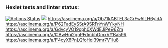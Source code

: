 ### Hexlet tests and linter status:
[![Actions Status](https://github.com/su-27sm1/frontend-project-lvl1/workflows/hexlet-check/badge.svg)](https://github.com/su-27sm1/frontend-project-lvl1/actions)
<a href="https://codeclimate.com/github/su-27sm1/frontend-project-lvl1/maintainability"><img src="https://api.codeclimate.com/v1/badges/2bb50ef4a200abc23589/maintainability" /></a>
https://asciinema.org/a/Ob71kABTEL3aGrFw5ILH6yIdA
https://asciinema.org/a/P62FadEySSrA9SRFnYnWYkyNH
https://asciinema.org/a/6dvcyVO19oph0XWdEJiPe96Zm
https://asciinema.org/a/CBwHpi2gnPFdmbhOmxVYBa59R
https://asciinema.org/a/F4oyX6PnLQfoHql39mr7V1lu8
